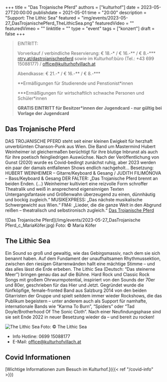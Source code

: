 +++
title = "Das Trojanische Pferd"
authors = ["kulturhof"]
date = 2023-05-27T20:00:00
publishdate = 2021-05-01
time = "20:00"
description = "Support: The Lithic Sea"
featured = "img/events/2023-05-27_DasTrojanischePferd_TheLithicSea.png"
featuredVideo = ""
featuredVimeo = ""
linktitle = ""
type = "event"
tags = ["konzert"]
draft = false
+++

> EINTRITT: 
> 
> Vorverkauf / verbindliche Reservierung: € 18.-\* / € 16.-\*\* / € 8.-\*\*\* [ntry.at/dastrojanischepferd](https://ntry.at/dastrojanischepferd) sowie im Kulturhof:büro (Tel.: +43 699 15088177) / office@kulturhofvillach.at
>
> Abendkasse: € 21.-\* / € 16.-\*\* / € 8.-\*\*\*
> 
> \*\*Ermäßigungen für Studierende und Penstionist\*innen
> 
> \*\*\*Ermäßigungen für wirtschaftlich schwache Personen und Schüler\*innen
> 
> **GRATIS EINTRITT für Besitzer\*innen der Jugendcard - nur gültig bei Vorlage der Jugendcard**



## Das Trojanische Pferd

DAS TROJANISCHE PFERD steht seit einer kleinen Ewigkeit für herzhaft unverblümten Chanson-Punk aus Wien. Die Band um Mastermind Hubert Weinheimer ist gleichermaßen berüchtigt für ihre blutige Inbrunst als auch für ihre poetisch feingliedrigen Auswüchse. Nach der Veröffentlichung von Gunst (2020) wurde es Covid-bedingt zunächst ruhig, aber 2023 werden ein paar der damals entfallenen Shows endlich nachgeholt… Besetzung: HUBERT WEINHEIMER – Gitarre/Keyboard & Gesang / JUDITH FILIMÓNOVA – Bass/Keyboard & Gesang
DER FALTER: „Das Trojanische Pferd brennt an beiden Enden. (…) Weinheimer kultiviert eine reizvolle Form schroffer Theatralik und weiß in ansprechend eigensinnigen Texten Untergangsfantasie und Größenwahn überzeugend zu einen, dünnhäutig und bockig zugleich.“
MUSIKEXPRESS: „Das nächste musikalische Schwergewicht aus Wien.“
FM4: „Lieder, die die ganze Welt in den Abgrund reißen – theatralisch und selbstironisch zugleich.“
[Das Trojanische Pferd](https://dastrojanischepferd.org)

![Das Trojanische Pferd](/img/events/2023-05-27_DasTrojanische Pferd_c_MariaKöfer.jpg)
Foto: © Maria Köfer

## The Lithic Sea

Ein Sound so groß und gewaltig, wie das Gebirgsmassiv, nach dem sie sich benannt haben. Auf dem
Fundament der unaufhaltsamen Rhythmussektion, zwischen den riesigen Gitarrenwänden hallt eine
mächtige Stimme – und das alles lässt die Erde erbeben. The Lithic Sea (Deutsch: “Das steinerne Meer”)
bringen genau das auf die Bühne. Hard Rock und Classic Rock Songs mit großem Ohrwurmpotential,
inspiriert von den Sounds der 70er und 80er, geschrieben für das Hier und Jetzt.
Gegründet wurde die fünfköpfige, female-fronted Band aus Salzburg 2014 von den beiden Gitarristen
der Gruppe und spielt seitdem immer wieder Rockshows, die das Publikum begeistern – unter
anderem auch als Support für namhafte, internationale Bands wie “Karma To Burn”, “Spiders” oder
“Tad Doyle/Brotherhood Of The Sonic Cloth”.
Nach einer Neufindungsphase sind sie seit Ende 2022 in neuer Besetzung wieder da – und bereit zu
rocken!

![The Lithic Sea](/img/events/2023-05-27_TheLithicSea_TheLithicSea.png)
Foto: © The Lithic Sea


- Info Hotline: 0699 15088177 
- E-Mail: office@kulturhofvillach.at

## Covid Informationen 

[Wichtige Informationen zum Besuch im Kulturhof.]({{< ref "/covid-info" >}})
